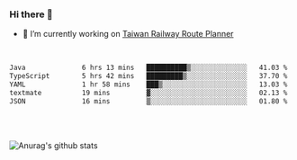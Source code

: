 ### Hi there 👋

- 🔭 I’m currently working on [Taiwan Railway Route Planner](https://github.com/Taiwan-Railway-Route-Planner)

<br/>

<!--START_SECTION:waka-->

```txt
Java              6 hrs 13 mins   ██████████▒░░░░░░░░░░░░░░   41.03 %
TypeScript        5 hrs 42 mins   █████████▒░░░░░░░░░░░░░░░   37.70 %
YAML              1 hr 58 mins    ███▒░░░░░░░░░░░░░░░░░░░░░   13.03 %
textmate          19 mins         ▓░░░░░░░░░░░░░░░░░░░░░░░░   02.13 %
JSON              16 mins         ▒░░░░░░░░░░░░░░░░░░░░░░░░   01.80 %
```

<!--END_SECTION:waka-->

<br/>
<br/>

![Anurag's github stats](https://github-readme-stats.vercel.app/api?username=DepickereSven&show_icons=true&theme=tokyonight)



<!--
**DepickereSven/DepickereSven** is a ✨ _special_ ✨ repository because its `README.md` (this file) appears on your GitHub profile.

Here are some ideas to get you started:

- 🔭 I’m currently working on ...
- 🌱 I’m currently learning ...
- 👯 I’m looking to collaborate on ...
- 🤔 I’m looking for help with ...
- 💬 Ask me about ...
- 📫 How to reach me: ...
- 😄 Pronouns: ...
- ⚡ Fun fact: ...
-->
